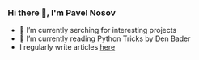 ### Hi there 👋, I'm Pavel Nosov

- 🔭 I’m currently serching for interesting projects
- 🌱 I’m currently reading Python Tricks by Den Bader
- I regularly write articles [here](https://github.com/DonFortes?tab=repositories)

<!--
**DonFortes/DonFortes** is a ✨ _special_ ✨ repository because its `README.md` (this file) appears on your GitHub profile.

Here are some ideas to get you started:

- 🔭 I’m currently working on ...
- 🌱 I’m currently learning ...
- 👯 I’m looking to collaborate on ...
- 🤔 I’m looking for help with ...
- 💬 Ask me about ...
- 📫 How to reach me: ...
- 😄 Pronouns: ...
- ⚡ Fun fact: ...
-->
